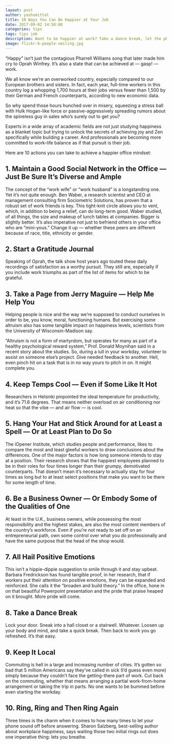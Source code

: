 ```yaml
---
layout: post
author: yashumittal
title: 10 Ways You Can Be Happier at Your Job
date: 2017-09-02 14:58:00
categories: tips
tags: tips job
description: Want to be happier at work? Take a dance break, let the phone ring and -- oh -- listen to Oprah's advice.
image: flickr-6-people-smiling.jpg
---
```


“Happy” isn’t just the contagious Pharrell Williams song that later made him cry to Oprah Winfrey. It’s also a state that can be achieved at — gasp! — work.

We all know we’re an overworked country, especially compared to our European brothers and sisters. In fact, each year, full-time workers in this country log a whopping 1,700 hours at their jobs versus fewer than 1,500 by their German and French counterparts, according to new economic data.

So why spend those hours hunched over in misery, squeezing a stress ball with Hulk Hogan-like force or passive-aggressively spreading rumors about the spineless guy in sales who’s surely out to get you?

Experts in a wide array of academic fields are not just studying happiness as a blanket topic but trying to unlock the secrets of achieving joy and Zen specifically while building a career. And professionals are becoming more committed to work-life balance as if that pursuit is their job.

Here are 10 actions you can take to achieve a happier office mindset:

## 1. Maintain a Good Social Network in the Office — Just Be Sure It’s Diverse and Ample

The concept of the “work wife” or “work husband” is a longstanding one. Yet it’s not quite enough. Ben Waber, a research scientist and CEO at management consulting firm Sociometric Solutions, has proven that a robust set of work friends is key. This tight-knit circle allows you to vent, which, in addition to being a relief, can do long-term good. Waber studied, of all things, the size and makeup of lunch tables at companies. Bigger is slightly better. It’s also imperative not just to befriend others in your office who are “mini-yous.” Change it up — whether these peers are different because of race, title, ethnicity or gender.

## 2. Start a Gratitude Journal

Speaking of Oprah, the talk show host years ago touted these daily recordings of satisfaction as a worthy pursuit. They still are, especially if you include work triumphs as part of the list of items for which to be grateful.

## 3. Take a Page from Jerry Maguire — Help Me Help You

Helping people is nice and the way we’re supposed to conduct ourselves in order to be, you know, moral, functioning humans. But exercising some altruism also has some tangible impact on happiness levels, scientists from the University of Wisconsin-Madison say.

“Altruism is not a form of martyrdom, but operates for many as part of a healthy psychological reward system,” Prof. Donald Moynihan said in a recent story about the studies. So, during a lull in your workday, volunteer to assist on someone else’s project. Give needed feedback to another. Hell, even pinch hit on a task that is in no way yours to pitch in on. It might complete you.

## 4. Keep Temps Cool — Even if Some Like It Hot

Researchers in Helsinki pinpointed the ideal temperature for productivity, and it’s 71.6 degrees. That means neither overload on air conditioning nor heat so that the vibe — and air flow — is cool.

## 5. Hang Your Hat and Stick Around for at Least a Spell — Or at Least Plan to Do So

The iOpener Institute, which studies people and performance, likes to compare the most and least gleeful workers to draw conclusions about the differences. One of the major factors is how long someone intends to stay at a position. Their research shows that the happiest employees planned to be in their roles for four times longer than their grumpy, demotivated counterparts. That doesn’t mean it’s necessary to actually stay for four times as long but to at least select positions that make you want to be there for some length of time.

## 6. Be a Business Owner — Or Embody Some of the Qualities of One

At least in the U.K., business owners, while possessing the most responsibility and the highest stakes, are also the most content members of the country’s workforce. Even if you’re not ready to set off on an entrepreneurial path, own some control over what you do professionally and have the same purpose that the head of the shop would.

## 7. All Hail Positive Emotions

This isn’t a hippie-dippie suggestion to smile through it and stay upbeat. Barbara Fredrickson has found tangible proof, in her research, that if workers put their attention on positive emotions, they can be expanded and reinforced. She calls it the “broaden and build theory.” In the office, hone in on that beautiful Powerpoint presentation and the pride that praise heaped on it brought. More pride will come.

## 8. Take a Dance Break

Lock your door. Sneak into a hall closet or a stairwell. Whatever. Loosen up your body and mind, and take a quick break. Then back to work you go refreshed. It’s that easy.

## 9. Keep It Local

Commuting is hell in a large and increasing number of cities. It’s gotten so bad that 5 million Americans say they’ve called in sick (I’d guess even more) simply because they couldn’t face the getting-there part of work. Cut back on the commuting, whether that means arranging a partial work-from-home arrangement or taking the trip in parts. No one wants to be bummed before even starting the workday.

## 10. Ring, Ring and Then Ring Again

Three times is the charm when it comes to how many times to let your phone sound off before answering. Sharon Salzberg, best-selling author about workplace happiness, says waiting those two initial rings out does one imperative thing: lets you breathe.
